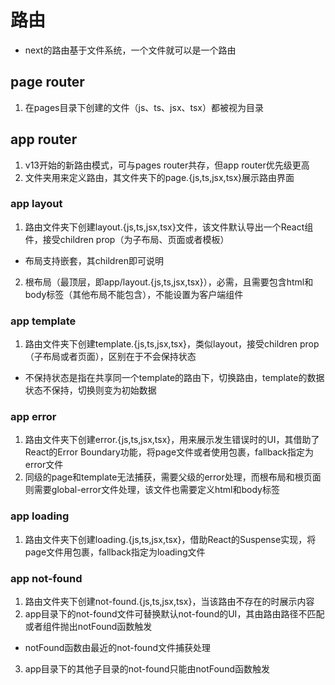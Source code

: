 # 路由
- next的路由基于文件系统，一个文件就可以是一个路由

## page router
1. 在pages目录下创建的文件（js、ts、jsx、tsx）都被视为目录

## app router
1. v13开始的新路由模式，可与pages router共存，但app router优先级更高
2. 文件夹用来定义路由，其文件夹下的page.{js,ts,jsx,tsx}展示路由界面

### app layout
1. 路由文件夹下创建layout.{js,ts,jsx,tsx}文件，该文件默认导出一个React组件，接受children prop（为子布局、页面或者模板）
  - 布局支持嵌套，其children即可说明
2. 根布局（最顶层，即app/layout.{js,ts,jsx,tsx}），必需，且需要包含html和body标签（其他布局不能包含），不能设置为客户端组件

### app template
1. 路由文件夹下创建template.{js,ts,jsx,tsx}，类似layout，接受children prop（子布局或者页面），区别在于不会保持状态
  - 不保持状态是指在共享同一个template的路由下，切换路由，template的数据状态不保持，切换则变为初始数据

### app error
1. 路由文件夹下创建error.{js,ts,jsx,tsx}，用来展示发生错误时的UI，其借助了React的Error Boundary功能，将page文件或者<Suspense>使用<ErrorBoundary>包裹，fallback指定为error文件
2. 同级的page和template无法捕获，需要父级的error处理，而根布局和根页面则需要global-error文件处理，该文件也需要定义html和body标签

### app loading
1. 路由文件夹下创建loading.{js,ts,jsx,tsx}，借助React的Suspense实现，将page文件用<Suspense>包裹，fallback指定为loading文件

### app not-found
1. 路由文件夹下创建not-found.{js,ts,jsx,tsx}，当该路由不存在的时展示内容
2. app目录下的not-found文件可替换默认not-found的UI，其由路由路径不匹配或者组件抛出notFound函数触发
  - notFound函数由最近的not-found文件捕获处理
3. app目录下的其他子目录的not-found只能由notFound函数触发